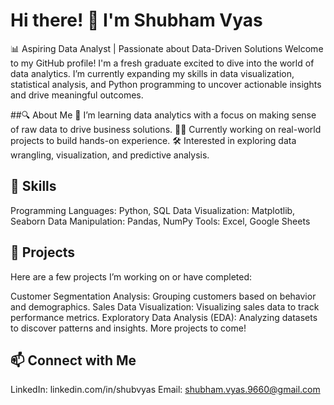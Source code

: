 # Hi there! 👋 I'm Shubham Vyas
📊 Aspiring Data Analyst | Passionate about Data-Driven Solutions
Welcome to my GitHub profile! I'm a fresh graduate excited to dive into the world of data analytics. I’m currently expanding my skills in data visualization, statistical analysis, and Python programming to uncover actionable insights and drive meaningful outcomes.

##🔍 About Me
🌱 I’m learning data analytics with a focus on making sense of raw data to drive business solutions.
👨‍💻 Currently working on real-world projects to build hands-on experience.
🛠️ Interested in exploring data wrangling, visualization, and predictive analysis.

## 🧰 Skills
Programming Languages: Python, SQL
Data Visualization: Matplotlib, Seaborn
Data Manipulation: Pandas, NumPy
Tools: Excel, Google Sheets

## 📂 Projects
Here are a few projects I’m working on or have completed:

Customer Segmentation Analysis: Grouping customers based on behavior and demographics.
Sales Data Visualization: Visualizing sales data to track performance metrics.
Exploratory Data Analysis (EDA): Analyzing datasets to discover patterns and insights.
More projects to come!

## 📫 Connect with Me
LinkedIn: linkedin.com/in/shubvyas
Email: shubham.vyas.9660@gmail.com

<!--
**shubvyas/shubvyas** is a ✨ _special_ ✨ repository because its `README.md` (this file) appears on your GitHub profile.

Here are some ideas to get you started:

- 🔭 I’m currently working on ...
- 🌱 I’m currently learning ...
- 👯 I’m looking to collaborate on ...
- 🤔 I’m looking for help with ...
- 💬 Ask me about ...
- 📫 How to reach me: ...
- 😄 Pronouns: ...
- ⚡ Fun fact: ...
-->
